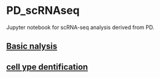 # PD_scRNAseq
Jupyter notebook for scRNA-seq analysis derived from PD.

## [Basic nalysis](https://github.com/zjh1224552972/PD_scRNAseq/blob/main/basic_analyses/basic_analyses.md)

## [cell ype dentification](https://github.com/zjh1224552972/PD_scRNAseq/blob/main/cell_type_identification/cell_type_identification.md)
